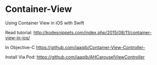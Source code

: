 # Container-View
Using Container View in iOS with Swift

Read tutorial: http://kodesnippets.com/index.php/2015/08/11/container-view-in-ios/

In Objective-C
https://github.com/iaaqib/Container-View-Controller-

Install Via Pod:
https://github.com/iaaqib/AHCarouselViewController

